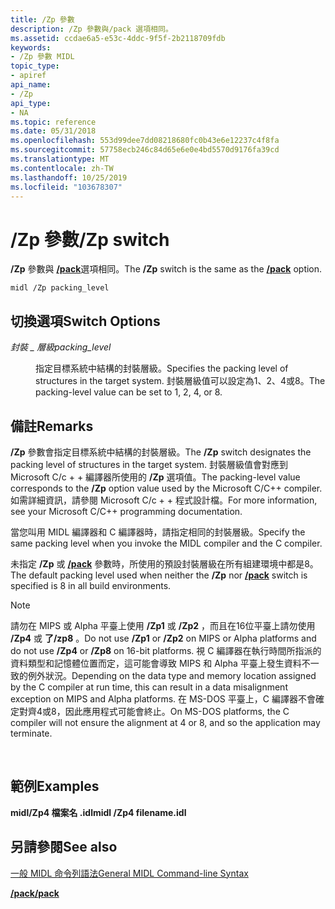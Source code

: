 ```yaml
---
title: /Zp 參數
description: /Zp 參數與/pack 選項相同。
ms.assetid: ccdae6a5-e53c-4ddc-9f5f-2b2118709fdb
keywords:
- /Zp 參數 MIDL
topic_type:
- apiref
api_name:
- /Zp
api_type:
- NA
ms.topic: reference
ms.date: 05/31/2018
ms.openlocfilehash: 553d99dee7dd08218680fc0b43e6e12237c4f8fa
ms.sourcegitcommit: 57758ecb246c84d65e6e0e4bd5570d9176fa39cd
ms.translationtype: MT
ms.contentlocale: zh-TW
ms.lasthandoff: 10/25/2019
ms.locfileid: "103678307"
---
```

# <a name="zp-switch"></a><span data-ttu-id="cc49b-104">/Zp 參數</span><span class="sxs-lookup"><span data-stu-id="cc49b-104">/Zp switch</span></span>

<span data-ttu-id="cc49b-105">**/Zp** 參數與 [**/pack**](-pack.md)選項相同。</span><span class="sxs-lookup"><span data-stu-id="cc49b-105">The **/Zp** switch is the same as the [**/pack**](-pack.md) option.</span></span>

``` syntax
midl /Zp packing_level
```

## <a name="switch-options"></a><span data-ttu-id="cc49b-106">切換選項</span><span class="sxs-lookup"><span data-stu-id="cc49b-106">Switch Options</span></span>

<dl> <dt>

<span data-ttu-id="cc49b-107">*封裝 \_ 層級*</span><span class="sxs-lookup"><span data-stu-id="cc49b-107">*packing\_level*</span></span> 
</dt> <dd>

<span data-ttu-id="cc49b-108">指定目標系統中結構的封裝層級。</span><span class="sxs-lookup"><span data-stu-id="cc49b-108">Specifies the packing level of structures in the target system.</span></span> <span data-ttu-id="cc49b-109">封裝層級值可以設定為1、2、4或8。</span><span class="sxs-lookup"><span data-stu-id="cc49b-109">The packing-level value can be set to 1, 2, 4, or 8.</span></span>

</dd> </dl>

## <a name="remarks"></a><span data-ttu-id="cc49b-110">備註</span><span class="sxs-lookup"><span data-stu-id="cc49b-110">Remarks</span></span>

<span data-ttu-id="cc49b-111">**/Zp** 參數會指定目標系統中結構的封裝層級。</span><span class="sxs-lookup"><span data-stu-id="cc49b-111">The **/Zp** switch designates the packing level of structures in the target system.</span></span> <span data-ttu-id="cc49b-112">封裝層級值會對應到 Microsoft C/c + + 編譯器所使用的 **/Zp** 選項值。</span><span class="sxs-lookup"><span data-stu-id="cc49b-112">The packing-level value corresponds to the **/Zp** option value used by the Microsoft C/C++ compiler.</span></span> <span data-ttu-id="cc49b-113">如需詳細資訊，請參閱 Microsoft C/c + + 程式設計檔。</span><span class="sxs-lookup"><span data-stu-id="cc49b-113">For more information, see your Microsoft C/C++ programming documentation.</span></span>

<span data-ttu-id="cc49b-114">當您叫用 MIDL 編譯器和 C 編譯器時，請指定相同的封裝層級。</span><span class="sxs-lookup"><span data-stu-id="cc49b-114">Specify the same packing level when you invoke the MIDL compiler and the C compiler.</span></span>

<span data-ttu-id="cc49b-115">未指定 **/Zp** 或 [**/pack**](-pack.md) 參數時，所使用的預設封裝層級在所有組建環境中都是8。</span><span class="sxs-lookup"><span data-stu-id="cc49b-115">The default packing level used when neither the **/Zp** nor [**/pack**](-pack.md) switch is specified is 8 in all build environments.</span></span>

> [!Note]  
> <span data-ttu-id="cc49b-116">請勿在 MIPS 或 Alpha 平臺上使用 **/Zp1** 或 **/Zp2** ，而且在16位平臺上請勿使用 **/Zp4** 或 **了/zp8** 。</span><span class="sxs-lookup"><span data-stu-id="cc49b-116">Do not use **/Zp1** or **/Zp2** on MIPS or Alpha platforms and do not use **/Zp4** or **/Zp8** on 16-bit platforms.</span></span> <span data-ttu-id="cc49b-117">視 C 編譯器在執行時間所指派的資料類型和記憶體位置而定，這可能會導致 MIPS 和 Alpha 平臺上發生資料不一致的例外狀況。</span><span class="sxs-lookup"><span data-stu-id="cc49b-117">Depending on the data type and memory location assigned by the C compiler at run time, this can result in a data misalignment exception on MIPS and Alpha platforms.</span></span> <span data-ttu-id="cc49b-118">在 MS-DOS 平臺上，C 編譯器不會確定對齊4或8，因此應用程式可能會終止。</span><span class="sxs-lookup"><span data-stu-id="cc49b-118">On MS-DOS platforms, the C compiler will not ensure the alignment at 4 or 8, and so the application may terminate.</span></span>

 

## <a name="examples"></a><span data-ttu-id="cc49b-119">範例</span><span class="sxs-lookup"><span data-stu-id="cc49b-119">Examples</span></span>

<span data-ttu-id="cc49b-120">**midl/Zp4 檔案名 .idl**</span><span class="sxs-lookup"><span data-stu-id="cc49b-120">**midl /Zp4 filename.idl**</span></span>

## <a name="see-also"></a><span data-ttu-id="cc49b-121">另請參閱</span><span class="sxs-lookup"><span data-stu-id="cc49b-121">See also</span></span>

<dl> <dt>

[<span data-ttu-id="cc49b-122">一般 MIDL 命令列語法</span><span class="sxs-lookup"><span data-stu-id="cc49b-122">General MIDL Command-line Syntax</span></span>](general-midl-command-line-syntax.md)
</dt> <dt>

[<span data-ttu-id="cc49b-123">**/pack**</span><span class="sxs-lookup"><span data-stu-id="cc49b-123">**/pack**</span></span>](-pack.md)
</dt> </dl>

 

 




